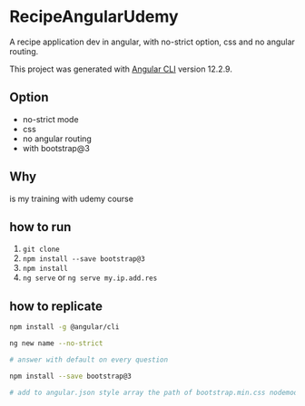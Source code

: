 # RecipeAngularUdemy

A recipe application dev in angular, with no-strict option, css and no angular routing.

This project was generated with [Angular CLI](https://github.com/angular/angular-cli) version 12.2.9.

## Option 
- no-strict mode
- css
- no angular routing 
- with bootstrap@3 

## Why
is my training with udemy course

## how to run 

1. `git clone`
2. `npm install --save bootstrap@3`
3. `npm install`
4. `ng serve` or `ng serve my.ip.add.res`

## how to replicate

```bash
npm install -g @angular/cli

ng new name --no-strict

# answer with default on every question

npm install --save bootstrap@3

# add to angular.json style array the path of bootstrap.min.css nodemodule
```
